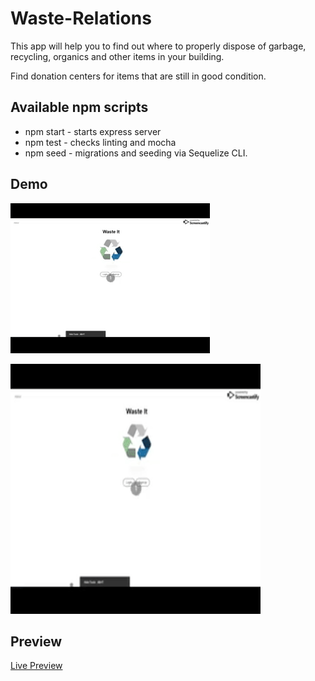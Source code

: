 # Waste-Relations

This app will help you to find out where to properly dispose of garbage, recycling, organics and other items in your building.

Find donation centers for items that are still in good condition.

## Available npm scripts

- npm start - starts express server
- npm test - checks linting and mocha
- npm seed - migrations and seeding via Sequelize CLI.

## Demo

![Alt Text](\video\giphy.gif)

<img src="video\giphy.gif" width="400" height="400" />

## Preview

<a href="https://wasterelations.herokuapp.com/" target="_blank">Live Preview</a>
